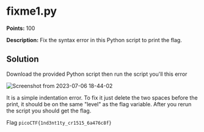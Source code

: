 # fixme1.py

**Points:** 100

**Description:** Fix the syntax error in this Python script to print the flag.



## Solution 

Download the provided Python script then run the script you'll this error


![Screenshot from 2023-07-06 18-44-02](https://github.com/HelsNetwork/CTF-writeups/assets/87879515/e53e2165-8d20-48bf-b7d0-61da2a2c779f)

It is a simple indentation error. To fix it just delete the two spaces before the print, it should be on the same "level" as the flag variable. After you rerun the script you should get the flag.







Flag 
`picoCTF{1nd3nt1ty_cr1515_6a476c8f}`
